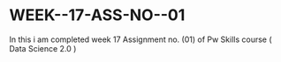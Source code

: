 # WEEK--17-ASS-NO--01
In this i am completed week 17 Assignment no. (01) of Pw Skills course ( Data Science 2.0 )
